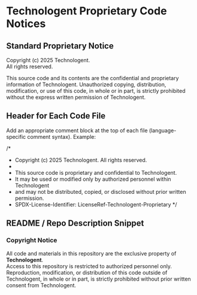 # Technologent Proprietary Code Notices

## Standard Proprietary Notice
Copyright (c) 2025 Technologent.  
All rights reserved.

This source code and its contents are the confidential and proprietary information of Technologent.
Unauthorized copying, distribution, modification, or use of this code, in whole or in part, is strictly prohibited without the express written permission of Technologent.

## Header for Each Code File
Add an appropriate comment block at the top of each file (language-specific comment syntax). Example:

/*
 * Copyright (c) 2025 Technologent. All rights reserved.
 *
 * This source code is proprietary and confidential to Technologent.
 * It may be used or modified only by authorized personnel within Technologent
 * and may not be distributed, copied, or disclosed without prior written permission.
 * SPDX-License-Identifier: LicenseRef-Technologent-Proprietary
 */

## README / Repo Description Snippet
### Copyright Notice
All code and materials in this repository are the exclusive property of **Technologent**.  
Access to this repository is restricted to authorized personnel only.  
Reproduction, modification, or distribution of this code outside of Technologent, in whole or in part,
is strictly prohibited without prior written consent from Technologent.
